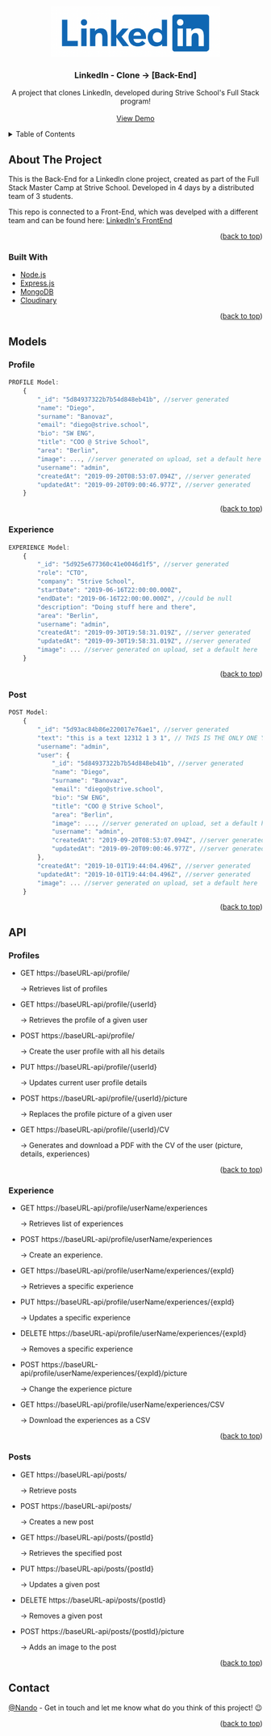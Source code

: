<div id="top"></div>

<!-- PROJECT LOGO -->
<br />
<div align="center">
  <a href="https://github.com/Nando-C/Buildweek2">
    <img src="assets/linkedIn-logo.png" alt="Logo" height="100">
  </a>

<h3 align="center">LinkedIn - Clone -> [Back-End]</h3>

  <p align="center">
    A project that clones LinkedIn, developed during Strive School's Full Stack program!
    <br />
    <br />
    <a href="https://my-linkedin-benchmarkm6.vercel.app/">View Demo</a>
    <!-- ·
    <a href="https://github.com/Nando-C/Buildweek2/issues">Report Bug</a> -->
  </p>
</div>

<!-- TABLE OF CONTENTS -->
<details>
  <summary>Table of Contents</summary>
  <ol>
    <li>
      <a href="#about-the-project">About The Project</a>
      <ul>
        <li><a href="#built-with">Built With</a></li>
      </ul>
    </li>
    <li><a href="#models">Models</a>
     <ul>
        <li><a href="#profile-">Profile</a></li>
        <li><a href="#experience">Experience</a></li>
        <li><a href="#post">Post</a></li>
      </ul>
    </li>
    <li><a href="#api">Api</a>
     <ul>
        <li><a href="#profiles">Profiles</a></li>
        <li><a href="#experiences">Experiences</a></li>
        <li><a href="#posts">Posts</a></li>
      </ul>
    </li>
    <li><a href="#contact">Contact</a></li>
  </ol>
</details>

<!-- ABOUT THE PROJECT -->

## About The Project

<!-- [![Product Name Screen Shot][product-screenshot]](https://example.com) -->

This is the Back-End for a LinkedIn clone project, created as part of the Full Stack Master Camp at Strive School.
Developed in 4 days by a distributed team of 3 students.

This repo is connected to a Front-End, which was develped with a different team and can be found here: [LinkedIn's FrontEnd](https://github.com/Nando-C/BuildWeek2)

<p align="right">(<a href="#top">back to top</a>)</p>

### Built With

- [Node.js](https://nodejs.org/)
- [Express.js](https://expressjs.com/)
- [MongoDB](https://www.mongodb.com/)
- [Cloudinary](https://cloudinary.com)

<p align="right">(<a href="#top">back to top</a>)</p>

<!-- MODELS EXAMPLES -->

## Models

### Profile

```js
PROFILE Model:
    {
        "_id": "5d84937322b7b54d848eb41b", //server generated
        "name": "Diego",
        "surname": "Banovaz",
        "email": "diego@strive.school",
        "bio": "SW ENG",
        "title": "COO @ Strive School",
        "area": "Berlin",
        "image": ..., //server generated on upload, set a default here
        "username": "admin",
        "createdAt": "2019-09-20T08:53:07.094Z", //server generated
        "updatedAt": "2019-09-20T09:00:46.977Z", //server generated
    }
```

<p align="right">(<a href="#top">back to top</a>)</p>

### Experience

```js
EXPERIENCE Model:
    {
        "_id": "5d925e677360c41e0046d1f5", //server generated
        "role": "CTO",
        "company": "Strive School",
        "startDate": "2019-06-16T22:00:00.000Z",
        "endDate": "2019-06-16T22:00:00.000Z", //could be null
        "description": "Doing stuff here and there",
        "area": "Berlin",
        "username": "admin",
        "createdAt": "2019-09-30T19:58:31.019Z", //server generated
        "updatedAt": "2019-09-30T19:58:31.019Z", //server generated
        "image": ... //server generated on upload, set a default here
    }
```

<p align="right">(<a href="#top">back to top</a>)</p>

### Post

```js
POST Model:
    {
        "_id": "5d93ac84b86e220017e76ae1", //server generated
        "text": "this is a text 12312 1 3 1", // THIS IS THE ONLY ONE YOU'LL BE SENDING!!!
        "username": "admin",
        "user": {
            "_id": "5d84937322b7b54d848eb41b", //server generated
            "name": "Diego",
            "surname": "Banovaz",
            "email": "diego@strive.school",
            "bio": "SW ENG",
            "title": "COO @ Strive School",
            "area": "Berlin",
            "image": ..., //server generated on upload, set a default here
            "username": "admin",
            "createdAt": "2019-09-20T08:53:07.094Z", //server generated
            "updatedAt": "2019-09-20T09:00:46.977Z", //server generated
        },
        "createdAt": "2019-10-01T19:44:04.496Z", //server generated
        "updatedAt": "2019-10-01T19:44:04.496Z", //server generated
        "image": ... //server generated on upload, set a default here
    }
```

<p align="right">(<a href="#top">back to top</a>)</p>

<!-- API ENDPOINTS -->

## API

### Profiles

- GET https://baseURL-api/profile/

  -> Retrieves list of profiles

- GET https://baseURL-api/profile/{userId}

  -> Retrieves the profile of a given user

- POST https://baseURL-api/profile/

  -> Create the user profile with all his details

- PUT https://baseURL-api/profile/{userId}

  -> Updates current user profile details

- POST https://baseURL-api/profile/{userId}/picture

  -> Replaces the profile picture of a given user

- GET https://baseURL-api/profile/{userId}/CV

  -> Generates and download a PDF with the CV of the user (picture, details, experiences)

<p align="right">(<a href="#top">back to top</a>)</p>

### Experience

- GET https://baseURL-api/profile/userName/experiences

  -> Retrieves list of experiences

- POST https://baseURL-api/profile/userName/experiences

  -> Create an experience.

- GET https://baseURL-api/profile/userName/experiences/{expId}

  -> Retrieves a specific experience

- PUT https://baseURL-api/profile/userName/experiences/{expId}

  -> Updates a specific experience

- DELETE https://baseURL-api/profile/userName/experiences/{expId}

  -> Removes a specific experience

- POST https://baseURL-api/profile/userName/experiences/{expId}/picture

  -> Change the experience picture

- GET https://baseURL-api/profile/userName/experiences/CSV

  -> Download the experiences as a CSV

<p align="right">(<a href="#top">back to top</a>)</p>

### Posts

- GET https://baseURL-api/posts/

  -> Retrieve posts

- POST https://baseURL-api/posts/

  -> Creates a new post

- GET https://baseURL-api/posts/{postId}

  -> Retrieves the specified post

- PUT https://baseURL-api/posts/{postId}

  -> Updates a given post

- DELETE https://baseURL-api/posts/{postId}

  -> Removes a given post

- POST https://baseURL-api/posts/{postId}/picture

  -> Adds an image to the post

<p align="right">(<a href="#top">back to top</a>)</p>

<!-- CONTACT -->

## Contact

[@Nando](https://hernando-crespo.vercel.app/) - Get in touch and let me know what do you think of this project! 😉

<p align="right">(<a href="#top">back to top</a>)</p>
